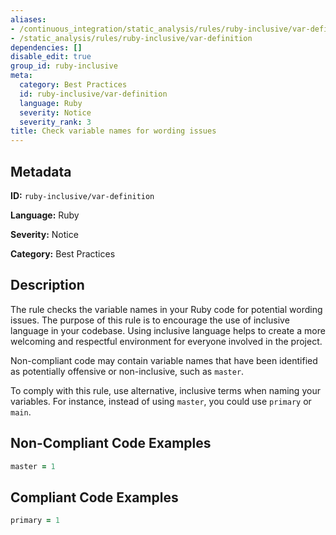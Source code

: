 ```yaml
---
aliases:
- /continuous_integration/static_analysis/rules/ruby-inclusive/var-definition
- /static_analysis/rules/ruby-inclusive/var-definition
dependencies: []
disable_edit: true
group_id: ruby-inclusive
meta:
  category: Best Practices
  id: ruby-inclusive/var-definition
  language: Ruby
  severity: Notice
  severity_rank: 3
title: Check variable names for wording issues
---
```

<!--  SOURCED FROM https://github.com/DataDog/datadog-static-analyzer-rule-docs -->


## Metadata
**ID:** `ruby-inclusive/var-definition`

**Language:** Ruby

**Severity:** Notice

**Category:** Best Practices

## Description
The rule checks the variable names in your Ruby code for potential wording issues. The purpose of this rule is to encourage the use of inclusive language in your codebase. Using inclusive language helps to create a more welcoming and respectful environment for everyone involved in the project. 

Non-compliant code may contain variable names that have been identified as potentially offensive or non-inclusive, such as `master`.

To comply with this rule, use alternative, inclusive terms when naming your variables. For instance, instead of using `master`, you could use `primary` or `main`.

## Non-Compliant Code Examples
```ruby
master = 1
```

## Compliant Code Examples
```ruby
primary = 1
```
